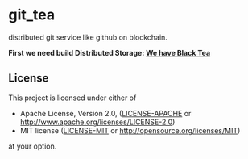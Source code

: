 # git_tea
distributed git service like github on blockchain.

**First we need build Distributed Storage: [We have Black Tea](https://github.com/placefortea/black_tea)**

## License

This project is licensed under either of

 * Apache License, Version 2.0, ([LICENSE-APACHE](LICENSE-APACHE) or
   http://www.apache.org/licenses/LICENSE-2.0)
 * MIT license ([LICENSE-MIT](LICENSE-MIT) or
   http://opensource.org/licenses/MIT)

at your option.

